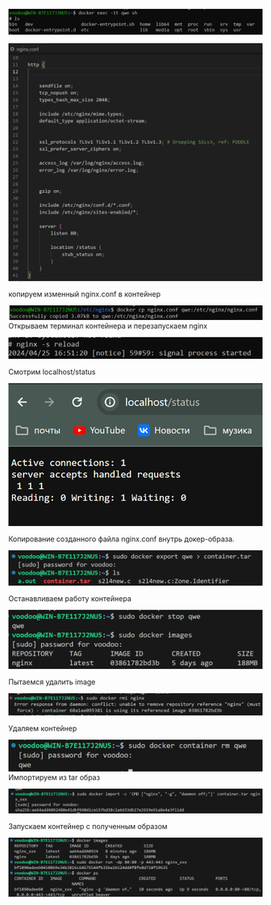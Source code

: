 
![](20240425141425.png)

![](20240425193519.png)

копируем изменный nginx.conf в контейнер

![](20240425194744.png)
Открываем терминал контейнера и перезапускаем nginx

![](20240425195254.png)

Смотрим  localhost/status

![](20240429170529.png)

Копирование созданного файла nginx.conf внутрь докер-образа.

![](20240429182404.png)

Останавливаем работу контейнера

![](20240429182631.png)

Пытаемся удалить image

![](20240429183328.png)

Удаляем контейнер

![](20240429184148.png)
 Импортируем из tar образ

![](20240429193244.png)

Запускаем контейнер с полученным образом

![](20240429193900.png)

